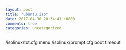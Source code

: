 ```yaml
---
layout: post
title: "ubuntu.iso"
date: 2017-04-30 20:34:41 +0800
comments: true
categories: uncategorized
---
```


/isolinux/txt.cfg   menu
/isolinux/prompt.cfg boot timeout
